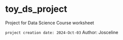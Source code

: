 # toy_ds_project
Project for Data Science Course worksheet

```project creation date: 2024-Oct-03```
Author: Josceline
